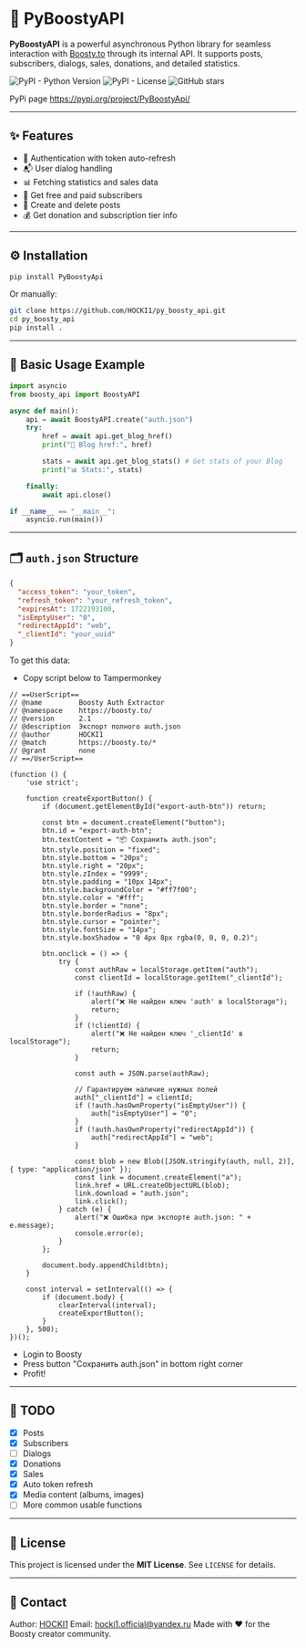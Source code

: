 
# 🚀 PyBoostyAPI

**PyBoostyAPI** is a powerful asynchronous Python library for seamless interaction with [Boosty.to](https://boosty.to) through its internal API. It supports posts, subscribers, dialogs, sales, donations, and detailed statistics.

![PyPI - Python Version](https://img.shields.io/pypi/pyversions/py_boosty_api)
![PyPI - License](https://img.shields.io/pypi/l/PyBoostyApi)
![GitHub stars](https://img.shields.io/github/stars/HOCKI1/py_boosty_api?style=social)

PyPi page
https://pypi.org/project/PyBoostyApi/

---

## ✨ Features

- 🔐 Authentication with token auto-refresh
- 📬 User dialog handling
- 📊 Fetching statistics and sales data
- 💬 Get free and paid subscribers
- 📝 Create and delete posts
- 💰 Get donation and subscription tier info

---

## ⚙️ Installation

```bash
pip install PyBoostyApi
````

Or manually:

```bash
git clone https://github.com/HOCKI1/py_boosty_api.git
cd py_boosty_api
pip install .
```

---

## 🔧 Basic Usage Example

```python
import asyncio
from boosty_api import BoostyAPI

async def main():
    api = await BoostyAPI.create("auth.json")
    try:
        href = await api.get_blog_href()
        print("🔗 Blog href:", href)

        stats = await api.get_blog_stats() # Get stats of your Blog
        print("📊 Stats:", stats)

    finally:
        await api.close()

if __name__ == "__main__":
    asyncio.run(main())

```

---

## 🗂 `auth.json` Structure

```json
{
  "access_token": "your_token",
  "refresh_token": "your_refresh_token",
  "expiresAt": 1722193100,
  "isEmptyUser": "0",
  "redirectAppId": "web",
  "_clientId": "your_uuid"
}
```
To get this data:
- Copy script below to Tampermonkey

```
// ==UserScript==
// @name         Boosty Auth Extractor
// @namespace    https://boosty.to/
// @version      2.1
// @description  Экспорт полного auth.json
// @author       HOCKI1
// @match        https://boosty.to/*
// @grant        none
// ==/UserScript==

(function () {
    'use strict';

    function createExportButton() {
        if (document.getElementById("export-auth-btn")) return;

        const btn = document.createElement("button");
        btn.id = "export-auth-btn";
        btn.textContent = "📦 Сохранить auth.json";
        btn.style.position = "fixed";
        btn.style.bottom = "20px";
        btn.style.right = "20px";
        btn.style.zIndex = "9999";
        btn.style.padding = "10px 14px";
        btn.style.backgroundColor = "#ff7f00";
        btn.style.color = "#fff";
        btn.style.border = "none";
        btn.style.borderRadius = "8px";
        btn.style.cursor = "pointer";
        btn.style.fontSize = "14px";
        btn.style.boxShadow = "0 4px 8px rgba(0, 0, 0, 0.2)";

        btn.onclick = () => {
            try {
                const authRaw = localStorage.getItem("auth");
                const clientId = localStorage.getItem("_clientId");

                if (!authRaw) {
                    alert("❌ Не найден ключ 'auth' в localStorage");
                    return;
                }
                if (!clientId) {
                    alert("❌ Не найден ключ '_clientId' в localStorage");
                    return;
                }

                const auth = JSON.parse(authRaw);

                // Гарантируем наличие нужных полей
                auth["_clientId"] = clientId;
                if (!auth.hasOwnProperty("isEmptyUser")) {
                    auth["isEmptyUser"] = "0";
                }
                if (!auth.hasOwnProperty("redirectAppId")) {
                    auth["redirectAppId"] = "web";
                }

                const blob = new Blob([JSON.stringify(auth, null, 2)], { type: "application/json" });
                const link = document.createElement("a");
                link.href = URL.createObjectURL(blob);
                link.download = "auth.json";
                link.click();
            } catch (e) {
                alert("❌ Ошибка при экспорте auth.json: " + e.message);
                console.error(e);
            }
        };

        document.body.appendChild(btn);
    }

    const interval = setInterval(() => {
        if (document.body) {
            clearInterval(interval);
            createExportButton();
        }
    }, 500);
})();
```
- Login to Boosty
- Press button "Сохранить auth.json" in bottom right corner
- Profit!

---

## 📌 TODO

* [x] Posts
* [x] Subscribers
* [ ] Dialogs
* [x] Donations
* [x] Sales
* [x] Auto token refresh
* [x] Media content (albums, images)
* [ ] More common usable functions

---

## 📄 License

This project is licensed under the **MIT License**. See `LICENSE` for details.

---

## 🤝 Contact

Author: [HOCKI1](https://github.com/HOCKI1)
Email: [hocki1.official@yandex.ru](mailto:hocki1.official@yandex.ru)
Made with ❤️ for the Boosty creator community.

